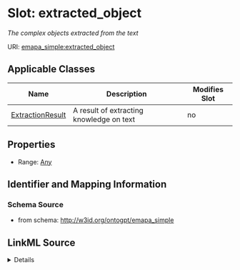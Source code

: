 

# Slot: extracted_object


_The complex objects extracted from the text_



URI: [emapa_simple:extracted_object](http://w3id.org/ontogpt/emapa_simpleextracted_object)



<!-- no inheritance hierarchy -->





## Applicable Classes

| Name | Description | Modifies Slot |
| --- | --- | --- |
| [ExtractionResult](ExtractionResult.md) | A result of extracting knowledge on text |  no  |







## Properties

* Range: [Any](Any.md)





## Identifier and Mapping Information







### Schema Source


* from schema: http://w3id.org/ontogpt/emapa_simple




## LinkML Source

<details>
```yaml
name: extracted_object
description: The complex objects extracted from the text
from_schema: http://w3id.org/ontogpt/emapa_simple
rank: 1000
alias: extracted_object
owner: ExtractionResult
domain_of:
- ExtractionResult
range: Any
inlined: true

```
</details>